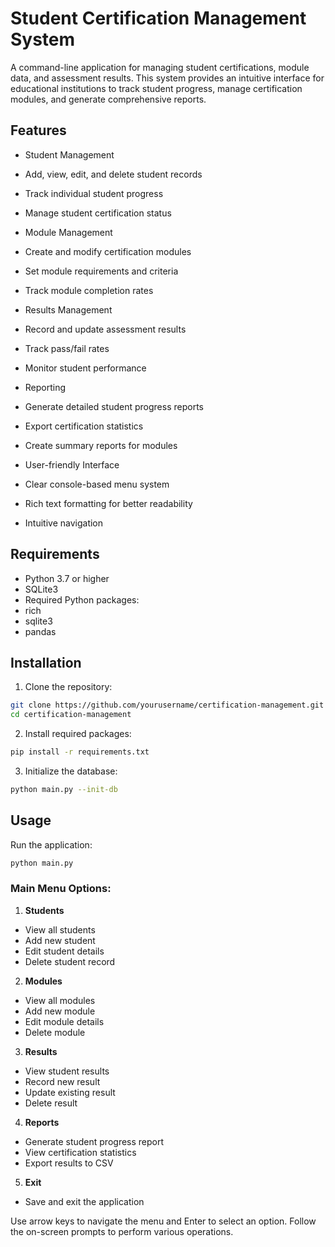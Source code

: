 # Student Certification Management System

A command-line application for managing student certifications, module data, and assessment results. This system provides an intuitive interface for educational institutions to track student progress, manage certification modules, and generate comprehensive reports.

## Features

- Student Management
- Add, view, edit, and delete student records
- Track individual student progress
- Manage student certification status

- Module Management
- Create and modify certification modules
- Set module requirements and criteria
- Track module completion rates

- Results Management
- Record and update assessment results
- Track pass/fail rates
- Monitor student performance

- Reporting
- Generate detailed student progress reports
- Export certification statistics
- Create summary reports for modules

- User-friendly Interface
- Clear console-based menu system
- Rich text formatting for better readability
- Intuitive navigation

## Requirements

- Python 3.7 or higher
- SQLite3
- Required Python packages:
- rich
- sqlite3
- pandas

## Installation

1. Clone the repository:
```bash
git clone https://github.com/yourusername/certification-management.git
cd certification-management
```

2. Install required packages:
```bash
pip install -r requirements.txt
```

3. Initialize the database:
```bash
python main.py --init-db
```

## Usage

Run the application:
```bash
python main.py
```

### Main Menu Options:

1. **Students**
- View all students
- Add new student
- Edit student details
- Delete student record

2. **Modules**
- View all modules
- Add new module
- Edit module details
- Delete module

3. **Results**
- View student results
- Record new result
- Update existing result
- Delete result

4. **Reports**
- Generate student progress report
- View certification statistics
- Export results to CSV

5. **Exit**
- Save and exit the application

Use arrow keys to navigate the menu and Enter to select an option. Follow the on-screen prompts to perform various operations.

